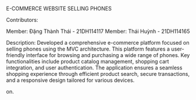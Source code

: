 E-COMMERCE WEBSITE SELLING PHONES 

Contributors:

  Member: Đặng Thành Thái - 21DH114117
	Member: Thái Huỳnh - 21DH114165

Description: Developed a comprehensive e-commerce platform focused on selling phones using the MVC architecture. This platform features a user-friendly interface for browsing and purchasing a wide range of phones.
Key functionalities include product catalog management, shopping cart integration, and user authentication. The application ensures a seamless shopping experience through efficient product search, secure transactions, and a responsive design tailored for various devices.

on.

